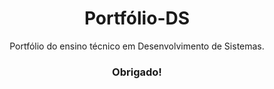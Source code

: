 <div align="center">

# Portfólio-DS
</div>
<p text align="center"> Portfólio do ensino técnico em Desenvolvimento de Sistemas. <p>
<h3 align="center">Obrigado!</h3>
